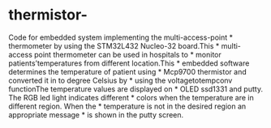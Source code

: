 # thermistor-
Code for embedded system implementing the multi-access-point   *                  thermometer by using the STM32L432 Nucleo-32 board.This   *                  multi-access point thermometer can be used in hospitals to   *                  monitor patients’temperatures from different location.This   *                  embedded software determines the temperature of patient using   *                  Mcp9700 thermistor and converted it in to degree Celsius by   *                  using the voltagetotempconv functionThe temperature values are displayed on   *                  OLED ssd1331  and putty. The RGB led light indicates different   *                  colors when the temperature are in different region. When the   *                  temperature is not in the desired region an appropriate message   *                  is shown in the putty screen.
